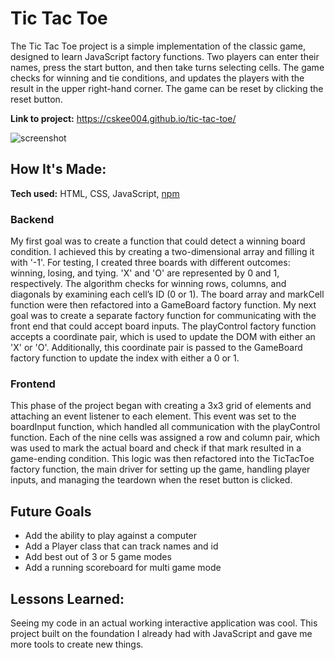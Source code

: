 # Tic Tac Toe

The Tic Tac Toe project is a simple implementation of the classic game, designed to learn JavaScript factory functions. Two players can enter their names, press the start button, and then take turns selecting cells. The game checks for winning and tie conditions, and updates the players with the result in the upper right-hand corner. The game can be reset by clicking the reset button.

**Link to project:** https://cskee004.github.io/tic-tac-toe/

![screenshot](screenshot.jpeg)

## How It's Made:

**Tech used:** HTML, CSS, JavaScript, [npm](https://www.npmjs.com/)

### Backend
My first goal was to create a function that could detect a winning board condition. I achieved this by creating a two-dimensional array and filling it with '-1'. For testing, I created three boards with different outcomes: winning, losing, and tying. 'X' and 'O' are represented by 0 and 1, respectively. The algorithm checks for winning rows, columns, and diagonals by examining each cell’s ID (0 or 1). The board array and markCell function were then refactored into a GameBoard factory function. My next goal was to create a separate factory function for communicating with the front end that could accept board inputs. The playControl factory function accepts a coordinate pair, which is used to update the DOM with either an 'X' or 'O'. Additionally, this coordinate pair is passed to the GameBoard factory function to update the index with either a 0 or 1.

### Frontend
This phase of the project began with creating a 3x3 grid of elements and attaching an event listener to each element. This event was set to the boardInput function, which handled all communication with the playControl function. Each of the nine cells was assigned a row and column pair, which was used to mark the actual board and check if that mark resulted in a game-ending condition. This logic was then refactored into the TicTacToe factory function, the main driver for setting up the game, handling player inputs, and managing the teardown when the reset button is clicked.

## Future Goals

- Add the ability to play against a computer 
- Add a Player class that can track names and id
- Add best out of 3 or 5 game modes
- Add a running scoreboard for multi game mode

## Lessons Learned:

Seeing my code in an actual working interactive application was cool. This project built on the foundation I already had with JavaScript and gave me more tools to create new things.
